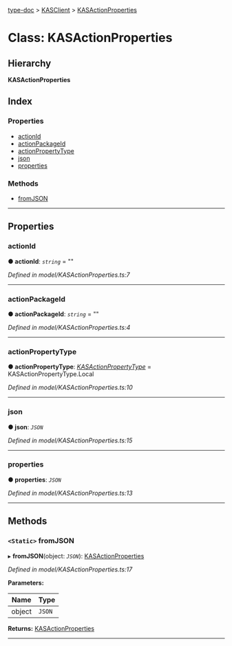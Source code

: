[type-doc](../README.md) > [KASClient](../modules/kasclient.md) > [KASActionProperties](../classes/kasclient.kasactionproperties.md)

# Class: KASActionProperties

## Hierarchy

**KASActionProperties**

## Index

### Properties

* [actionId](kasclient.kasactionproperties.md#actionid)
* [actionPackageId](kasclient.kasactionproperties.md#actionpackageid)
* [actionPropertyType](kasclient.kasactionproperties.md#actionpropertytype)
* [json](kasclient.kasactionproperties.md#json)
* [properties](kasclient.kasactionproperties.md#properties)

### Methods

* [fromJSON](kasclient.kasactionproperties.md#fromjson)

---

## Properties

<a id="actionid"></a>

###  actionId

**● actionId**: *`string`* = ""

*Defined in model/KASActionProperties.ts:7*

___
<a id="actionpackageid"></a>

###  actionPackageId

**● actionPackageId**: *`string`* = ""

*Defined in model/KASActionProperties.ts:4*

___
<a id="actionpropertytype"></a>

###  actionPropertyType

**● actionPropertyType**: *[KASActionPropertyType](../enums/kasclient.kasactionpropertytype.md)* =  KASActionPropertyType.Local

*Defined in model/KASActionProperties.ts:10*

___
<a id="json"></a>

###  json

**● json**: *`JSON`*

*Defined in model/KASActionProperties.ts:15*

___
<a id="properties"></a>

###  properties

**● properties**: *`JSON`*

*Defined in model/KASActionProperties.ts:13*

___

## Methods

<a id="fromjson"></a>

### `<Static>` fromJSON

▸ **fromJSON**(object: *`JSON`*): [KASActionProperties](kasclient.kasactionproperties.md)

*Defined in model/KASActionProperties.ts:17*

**Parameters:**

| Name | Type |
| ------ | ------ |
| object | `JSON` |

**Returns:** [KASActionProperties](kasclient.kasactionproperties.md)

___

